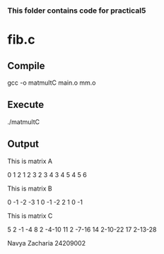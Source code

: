 ### This folder contains code for practical5

# fib.c
## Compile
gcc -o matmultC main.o mm.o

## Execute
./matmultC

## Output
This is matrix A

  0  1  2
  1  2  3
  2  3  4
  3  4  5
  4  5  6

 This is matrix B

  0 -1 -2 -3
  1  0 -1 -2
  2  1  0 -1

 This is matrix C

  5  2 -1 -4
  8  2 -4-10
 11  2 -7-16
 14  2-10-22
 17  2-13-28




Navya Zacharia
24209002